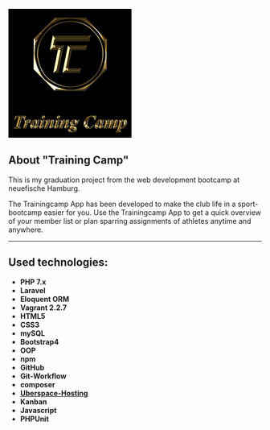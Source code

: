 ![img](public/assets/images/tc-trainingcamp.jpg)

## About "Training Camp"

This is my graduation project from the web development bootcamp at neuefische Hamburg.

The Trainingcamp App has been developed to make the club life in a sport-bootcamp easier for you. Use the Trainingcamp App to get a quick overview of your member list or plan sparring assignments of athletes anytime and anywhere.

---

## Used technologies:

-   **PHP 7.x**
-   **Laravel**
-   **Eloquent ORM**
-   **Vagrant 2.2.7**
-   **HTML5**
-   **CSS3**
-   **mySQL**
-   **Bootstrap4**
-   **OOP**
-   **npm**
-   **GitHub**
-   **Git-Workflow**
-   **composer**
-   [**Uberspace-Hosting**](https://star.uber.space)
-   **Kanban**
-   **Javascript**
-   **PHPUnit**
